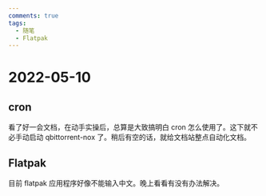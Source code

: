 ```yaml
---
comments: true
tags:
  - 随笔
  - Flatpak
---
```


# 2022-05-10

## cron

看了好一会文档，在动手实操后，总算是大致搞明白 cron 怎么使用了。这下就不必手动启动 qbittorrent-nox 了。稍后有空的话，就给文档站整点自动化文档。

## Flatpak

目前 flatpak 应用程序好像不能输入中文。晚上看看有没有办法解决。